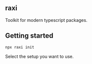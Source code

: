 ## raxi

Toolkit for modern typescript packages.

## Getting started

```
npx raxi init
```

Select the setup you want to use.
